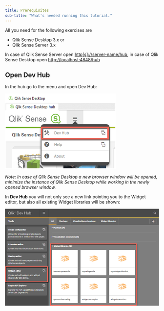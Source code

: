 ```yaml
---
title: Prerequisites
sub-title: "What's needed running this tutorial."
---
```


All you need for the following exercises are

- Qlik Sense Desktop 3.x or
- Qlik Sense Server 3.x

In case of Qlik Sense Server open [http[s]://server-name/hub](http[s]://server-name/hub), in case of Qlik Sense Desktop open [http://localhost:4848/hub](http://localhost:4848/hub)

## Open Dev Hub
In the hub go to the menu and open Dev Hub:

![](images/open-dev-hub.png)

*Note: In case of Qlik Sense Desktop a new browser window will be opened, minimize the instance of Qlik Sense Desktop while working in the newly opened browser window.*

In **Dev Hub** you will not only see a new link pointing you to the Widget editor, but also all existing Widget libraries will be shown:

![](images/dev-hub.png)

